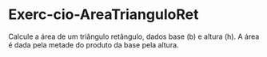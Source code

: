 # Exerc-cio-AreaTrianguloRet
Calcule a área de um triângulo retângulo, dados base (b) e altura (h). A área é dada pela metade do produto da base pela altura.
